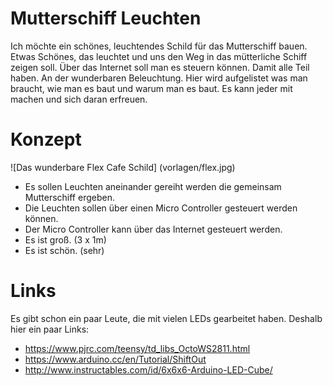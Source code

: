 # Mutterschiff Leuchten

Ich möchte ein schönes, leuchtendes Schild für das Mutterschiff bauen. Etwas
Schönes, das leuchtet und uns den Weg in das mütterliche Schiff zeigen soll.
Über das Internet soll man es steuern können. Damit alle Teil haben. An der 
wunderbaren Beleuchtung.
Hier wird aufgelistet was man braucht, wie man es baut und warum man es baut.
Es kann jeder mit machen und sich daran erfreuen.

# Konzept

![Das wunderbare Flex Cafe Schild]
(vorlagen/flex.jpg)

* Es sollen Leuchten aneinander gereiht werden die gemeinsam Mutterschiff 
  ergeben.
* Die Leuchten sollen über einen Micro Controller gesteuert werden können.
* Der Micro Controller kann über das Internet gesteuert werden.
* Es ist groß. (3 x 1m)
* Es ist schön. (sehr)



# Links

Es gibt schon ein paar Leute, die mit vielen LEDs gearbeitet haben.
Deshalb hier ein paar Links:

* https://www.pjrc.com/teensy/td_libs_OctoWS2811.html
* https://www.arduino.cc/en/Tutorial/ShiftOut
* http://www.instructables.com/id/6x6x6-Arduino-LED-Cube/
